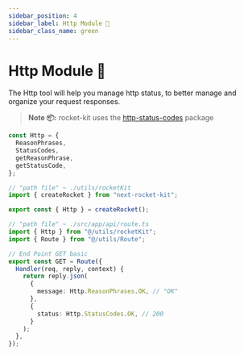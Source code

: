 ```yaml
---
sidebar_position: 4
sidebar_label: Http Module 📝
sidebar_class_name: green
---
```


# Http Module 📝

The Http tool will help you manage http status, to better manage and organize your request responses.

> **Note 📦:** rocket-kit uses the [http-status-codes](https://www.npmjs.com/package/http-status-codes) package

```typescript
const Http = {
  ReasonPhrases,
  StatusCodes,
  getReasonPhrase,
  getStatusCode,
};
```

```typescript
// "path file" ~ ./utils/rocketKit
import { createRocket } from "next-rocket-kit";

export const { Http } = createRocket();
```

```typescript
// "path file" ~ ./src/app/api/route.ts
import { Http } from "@/utils/rocketKit";
import { Route } from "@/utils/Route";

// End Point GET basic
export const GET = Route({
  Handler(req, reply, context) {
    return reply.json(
      {
        message: Http.ReasonPhrases.OK, // "OK"
      },
      {
        status: Http.StatusCodes.OK, // 200
      }
    );
  },
});
```
